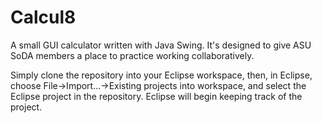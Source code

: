 Calcul8
=======

A small GUI calculator written with Java Swing. It's designed to give ASU SoDA members a place to practice working collaboratively.

Simply clone the repository into your Eclipse workspace, then, in Eclipse, choose File->Import...->Existing projects into workspace, and select the Eclipse project in the repository. Eclipse will begin keeping track of the project.
